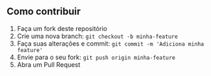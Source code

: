 ## Como contribuir

1. Faça um fork deste repositório
2. Crie uma nova branch: `git checkout -b minha-feature`
3. Faça suas alterações e commit: `git commit -m 'Adiciona minha feature'`
4. Envie para o seu fork: `git push origin minha-feature`
5. Abra um Pull Request

